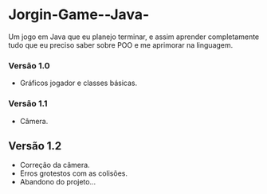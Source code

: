 # Jorgin-Game--Java-
Um jogo em Java que eu planejo terminar, e assim aprender completamente tudo que eu preciso saber sobre POO e me aprimorar na linguagem.

### Versão 1.0
- Gráficos jogador e classes básicas.

### Versão 1.1
- Câmera.

## Versão 1.2
- Correção da câmera.
- Erros grotestos com as colisões.
- Abandono do projeto...
